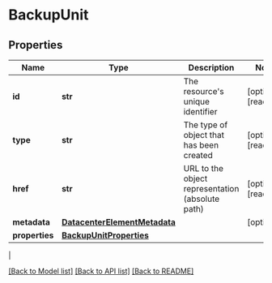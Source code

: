 # BackupUnit

## Properties
| Name | Type | Description | Notes |
------------ | ------------- | ------------- | -------------
| **id** | **str** | The resource&#39;s unique identifier | [optional] [readonly] 
**type** | **str** | The type of object that has been created | [optional] [readonly] 
**href** | **str** | URL to the object representation (absolute path) | [optional] [readonly] 
**metadata** | [**DatacenterElementMetadata**](DatacenterElementMetadata.md) |  | [optional] 
**properties** | [**BackupUnitProperties**](BackupUnitProperties.md) |  | 
 |

[[Back to Model list]](../README.md#documentation-for-models) [[Back to API list]](../README.md#documentation-for-api-endpoints) [[Back to README]](../README.md)


